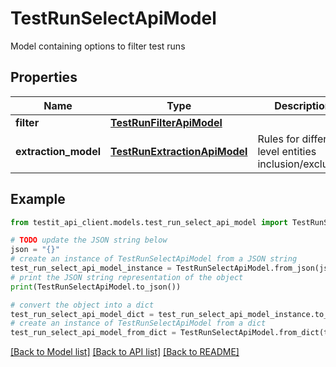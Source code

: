 # TestRunSelectApiModel

Model containing options to filter test runs

## Properties

Name | Type | Description | Notes
------------ | ------------- | ------------- | -------------
**filter** | [**TestRunFilterApiModel**](TestRunFilterApiModel.md) |  | 
**extraction_model** | [**TestRunExtractionApiModel**](TestRunExtractionApiModel.md) | Rules for different level entities inclusion/exclusion | 

## Example

```python
from testit_api_client.models.test_run_select_api_model import TestRunSelectApiModel

# TODO update the JSON string below
json = "{}"
# create an instance of TestRunSelectApiModel from a JSON string
test_run_select_api_model_instance = TestRunSelectApiModel.from_json(json)
# print the JSON string representation of the object
print(TestRunSelectApiModel.to_json())

# convert the object into a dict
test_run_select_api_model_dict = test_run_select_api_model_instance.to_dict()
# create an instance of TestRunSelectApiModel from a dict
test_run_select_api_model_from_dict = TestRunSelectApiModel.from_dict(test_run_select_api_model_dict)
```
[[Back to Model list]](../README.md#documentation-for-models) [[Back to API list]](../README.md#documentation-for-api-endpoints) [[Back to README]](../README.md)


